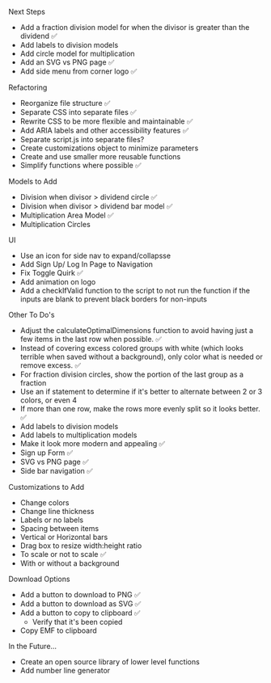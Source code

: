 Next Steps

- Add a fraction division model for when the divisor is greater than the dividend ✅
- Add labels to division models
- Add circle model for multiplication
- Add an SVG vs PNG page ✅
- Add side menu from corner logo ✅

Refactoring

- Reorganize file structure ✅
- Separate CSS into separate files ✅
- Rewrite CSS to be more flexible and maintainable ✅
- Add ARIA labels and other accessibility features ✅
- Separate script.js into separate files?
- Create customizations object to minimize parameters
- Create and use smaller more reusable functions
- Simplify functions where possible ✅

Models to Add

- Division when divisor > dividend circle ✅
- Division when divisor > dividend bar model ✅
- Multiplication Area Model ✅
- Multiplication Circles

UI

- Use an icon for side nav to expand/collapsse
- Add Sign Up/ Log In Page to Navigation
- Fix Toggle Quirk ✅
- Add animation on logo
- Add a checkIfValid function to the script to not run the function if the inputs are blank to prevent black borders for non-inputs

Other To Do's

- Adjust the calculateOptimalDimensions function to avoid having just a few items in the last row when possible. ✅
- Instead of covering excess colored groups with white (which looks terrible when saved without a background), only color what is needed or remove excess. ✅
- For fraction division circles, show the portion of the last group as a fraction
- Use an if statement to determine if it's better to alternate between 2 or 3 colors, or even 4
- If more than one row, make the rows more evenly split so it looks better. ✅
- Add labels to division models
- Add labels to multiplication models
- Make it look more modern and appealing ✅
- Sign up Form ✅
- SVG vs PNG page ✅
- Side bar navigation ✅

Customizations to Add

- Change colors
- Change line thickness
- Labels or no labels
- Spacing between items
- Vertical or Horizontal bars
- Drag box to resize width:height ratio
- To scale or not to scale ✅
- With or without a background

Download Options

- Add a button to download to PNG ✅
- Add a button to download as SVG ✅
- Add a button to copy to clipboard ✅
  - Verify that it's been copied
- Copy EMF to clipboard

In the Future...

- Create an open source library of lower level functions
- Add number line generator

